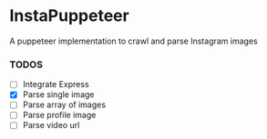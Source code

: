 # InstaPuppeteer
A puppeteer implementation to crawl and parse Instagram images

### TODOS
- [ ] Integrate Express
- [x] Parse single image
- [ ] Parse array of images
- [ ] Parse profile image
- [ ] Parse video url